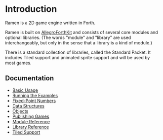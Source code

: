 # Introduction



Ramen is a 2D game engine written in Forth.

Ramen is built on [AllegroForthKit](https://rogerlevy.github.io/afkit/) and consists of several core modules and optional libraries. \(The words "module" and "library" are used interchangeably, but only in the sense that a library is a kind of module.\)

There is a standard collection of libraries, called the Standard Packet. It includes Tiled support and animated sprite support and will be used by most games.

## Documentation

* [Basic Usage](basic-usage.md)
* [Running the Examples](examples.md)
* [Fixed-Point Numbers](https://rogerlevy.github.io/afkit/fixedp.html)
* [Data Structures](structs.md)
* [Objects](objects.md)
* [Publishing Games](publish.md)
* [Module Reference](modules.md)
* [Library Reference](libraries.md)
* [Tiled Support](tiled.md)

